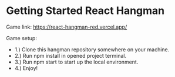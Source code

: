 # Getting Started React Hangman

Game link: https://react-hangman-red.vercel.app/

Game setup:

* 1.) Clone this hangman repository somewhere on your machine.
* 2.) Run npm install in opened project terminal.
* 3.) Run npm start to start up the local environment.
* 4.) Enjoy!
